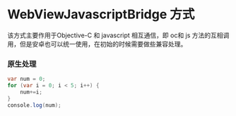# WebViewJavascriptBridge 方式

该方式主要作用于Objective-C 和 javascript 相互通信，即 oc和 js 方法的互相调用，但是安卓也可以统一使用，在初始的时候需要做些兼容处理。

### 原生处理

```java
var num = 0;
for (var i = 0; i < 5; i++) {
    num+=i;
}
console.log(num);
```



